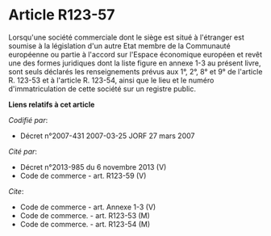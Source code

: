 # Article R123-57

Lorsqu'une société commerciale dont le siège est situé à l'étranger est soumise à la législation d'un autre Etat membre de la
Communauté européenne ou partie à l'accord sur l'Espace économique européen et revêt une des formes juridiques dont la liste
figure en annexe 1-3 au présent livre, sont seuls déclarés les renseignements prévus aux 1°, 2°, 8° et 9° de l'article R.
123-53 et à l'article R. 123-54, ainsi que le lieu et le numéro d'immatriculation de cette société sur un registre public.

**Liens relatifs à cet article**

_Codifié par_:

  - Décret n°2007-431 2007-03-25 JORF 27 mars 2007

_Cité par_:

  - Décret n°2013-985 du 6 novembre 2013 (V)
  - Code de commerce - art. R123-59 (V)

_Cite_:

  - Code de commerce - art. Annexe 1-3 (V)
  - Code de commerce. - art. R123-53 (M)
  - Code de commerce. - art. R123-54 (M)
